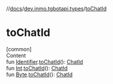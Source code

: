 //[docs](../../index.md)/[dev.inmo.tgbotapi.types](index.md)/[toChatId](to-chat-id.md)



# toChatId  
[common]  
Content  
fun [Identifier](index.md#%5Bdev.inmo.tgbotapi.types%2FIdentifier%2F%2F%2FPointingToDeclaration%2F%5D%2FClasslikes%2F625018081).[toChatId](to-chat-id.md)(): [ChatId](-chat-id/index.md)  
fun [Int](https://kotlinlang.org/api/latest/jvm/stdlib/kotlin/-int/index.html).[toChatId](to-chat-id.md)(): [ChatId](-chat-id/index.md)  
fun [Byte](https://kotlinlang.org/api/latest/jvm/stdlib/kotlin/-byte/index.html).[toChatId](to-chat-id.md)(): [ChatId](-chat-id/index.md)  



